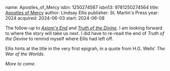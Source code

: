name: Apostles_of_Mercy
isbn: 1250274567
isbn13: 9781250274564
title: [Apostles of Mercy](https://a.co/d/fMfR6a1)
author: Lindsay Ellis
publisher: St. Martin's Press
year: 2024
acquired: 2024-06-03
start: 2024-06-08

The follow-up to [_Axiom's End_](#Axioms_End) and
[_Truth of the Divine_](#Truth_of_the_Divine).  I am looking forward to where
the story will take us next.  I did have to re-read the end of
_Truth of the Devine_ to remind myself where Ellis had left off.

Ellis hints at the title in the very first epigrah, in a quote from H.G. Wells'
_The War of the Worlds_.

_More to come._
